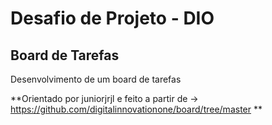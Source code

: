 # Desafio de Projeto - DIO
## Board de Tarefas
Desenvolvimento de um board de tarefas

**Orientado por juniorjrjl e feito a partir de -> https://github.com/digitalinnovationone/board/tree/master **
